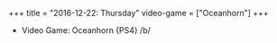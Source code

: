 +++
title = "2016-12-22: Thursday"
video-game = ["Oceanhorn"]
+++


* Video Game: Oceanhorn {PS4} /b/